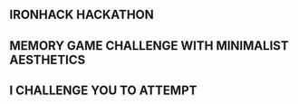 ## IRONHACK HACKATHON 
## MEMORY GAME CHALLENGE WITH MINIMALIST AESTHETICS
## I CHALLENGE YOU TO ATTEMPT 


